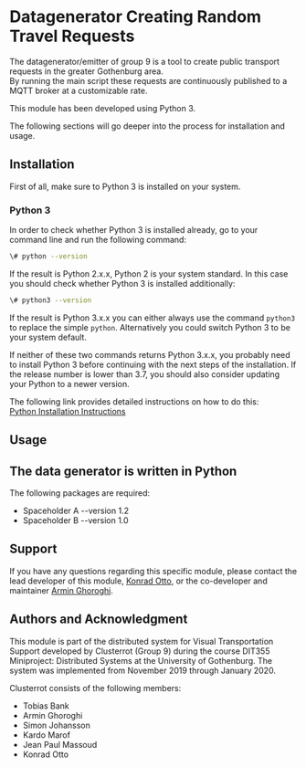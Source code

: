 # Datagenerator Creating Random Travel Requests

The datagenerator/emitter of group 9 is a tool to create public transport requests in the greater Gothenburg area.  
By running the main script these requests are continuously published to a MQTT broker at a customizable rate.

This module has been developed using Python 3.  

The following sections will go deeper into the process for installation and usage.

## Installation

First of all, make sure to Python 3 is installed on your system.  

### Python 3

In order to check whether Python 3 is installed already, go to your command line and run the following command:
```bash
\# python --version
```

If the result is Python 2.x.x, Python 2 is your system standard. In this case you should check whether Python 3 is installed additionally:
```bash
\# python3 --version
```
If the result is Python 3.x.x you can either always use the command `python3` to replace the simple `python`. Alternatively you could switch Python 3 to be your system default.  


If neither of these two commands returns Python 3.x.x, you probably need to install Python 3 before continuing with the next steps of the installation. If the release number is lower than 3.7, you should also consider updating your Python to a newer version.  


The following link provides detailed instructions on how to do this:  
[Python Installation Instructions](https://realpython.com/installing-python/)  

## Usage

## The data generator is written in Python

The following packages are required:
- Spaceholder A --version 1.2
- Spaceholder B --version 1.0

## Support

If you have any questions regarding this specific module, please contact the lead developer of this module, [Konrad Otto](mailto:gusottko@student.gu.se), or the co-developer and maintainer [Armin Ghoroghi](arre2118@gmail.com).

## Authors and Acknowledgment

This module is part of the distributed system for Visual Transportation Support developed by Clusterrot (Group 9) during the course DIT355 Miniproject: Distributed Systems at the University of Gothenburg.
The system was implemented from November 2019 through January 2020.  

Clusterrot consists of the following members:
- Tobias Bank
- Armin Ghoroghi
- Simon Johansson
- Kardo Marof
- Jean Paul Massoud
- Konrad Otto

[//]: # (The structure of this file has been inspired by the suggestions on https://www.makeareadme.com/) 